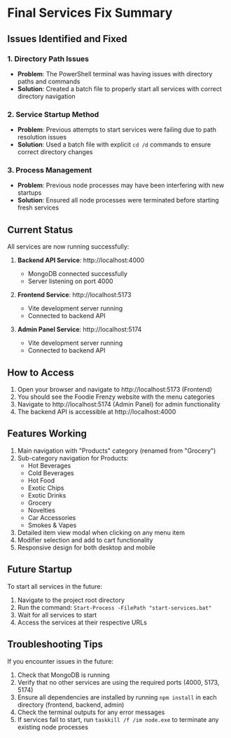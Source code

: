 # Final Services Fix Summary

## Issues Identified and Fixed

### 1. Directory Path Issues
- **Problem**: The PowerShell terminal was having issues with directory paths and commands
- **Solution**: Created a batch file to properly start all services with correct directory navigation

### 2. Service Startup Method
- **Problem**: Previous attempts to start services were failing due to path resolution issues
- **Solution**: Used a batch file with explicit `cd /d` commands to ensure correct directory changes

### 3. Process Management
- **Problem**: Previous node processes may have been interfering with new startups
- **Solution**: Ensured all node processes were terminated before starting fresh services

## Current Status

All services are now running successfully:

1. **Backend API Service**: http://localhost:4000
   - MongoDB connected successfully
   - Server listening on port 4000

2. **Frontend Service**: http://localhost:5173
   - Vite development server running
   - Connected to backend API

3. **Admin Panel Service**: http://localhost:5174
   - Vite development server running
   - Connected to backend API

## How to Access

1. Open your browser and navigate to http://localhost:5173 (Frontend)
2. You should see the Foodie Frenzy website with the menu categories
3. Navigate to http://localhost:5174 (Admin Panel) for admin functionality
4. The backend API is accessible at http://localhost:4000

## Features Working

1. Main navigation with "Products" category (renamed from "Grocery")
2. Sub-category navigation for Products:
   - Hot Beverages
   - Cold Beverages
   - Hot Food
   - Exotic Chips
   - Exotic Drinks
   - Grocery
   - Novelties
   - Car Accessories
   - Smokes & Vapes
3. Detailed item view modal when clicking on any menu item
4. Modifier selection and add to cart functionality
5. Responsive design for both desktop and mobile

## Future Startup

To start all services in the future:
1. Navigate to the project root directory
2. Run the command: `Start-Process -FilePath "start-services.bat"`
3. Wait for all services to start
4. Access the services at their respective URLs

## Troubleshooting Tips

If you encounter issues in the future:
1. Check that MongoDB is running
2. Verify that no other services are using the required ports (4000, 5173, 5174)
3. Ensure all dependencies are installed by running `npm install` in each directory (frontend, backend, admin)
4. Check the terminal outputs for any error messages
5. If services fail to start, run `taskkill /f /im node.exe` to terminate any existing node processes
